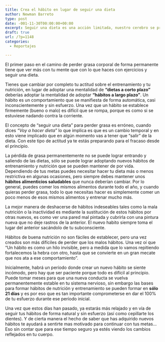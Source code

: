 ```yaml
---
title: Crea el hábito en lugar de seguir una dieta
author: Newman Barreto
type: post
date: -001-11-30T00:00:00+00:00
excerpt: Seguir una dieta es una acción limitada, nuestro cerebro se programa solo para cumplir esa tarea que en algún momento termina. Crear un hábito es otra cosa...
draft: true
url: /?p=1148
categories:
  - Reportajes

---
```

<span class="main-paragraph">El primer paso en el camino de perder grasa corporal de forma permanente tiene que ver más con tu mente que con lo que haces con ejercicios y seguir una dieta.</span>

Tienes que cambiar por completo tu actitud sobre el entrenamiento y tu nutrición, en lugar de adoptar una mentalidad de **“dietas a corto plazo”** deberías adoptar la mentalidad de adoptar **“hábitos a largo plazo”**. Un hábito es un comportamiento que se manifiesta de forma automática, casi inconscientemente y sin esfuerzo. Una vez que un hábito se establece firmemente (bueno o malo) es difícil que se rompa, porque es como si se estuviese nadando contra la corriente.

El concepto de “seguir una dieta” para perder grasa es erróneo, cuando dices _“Voy a hacer dieta”_ lo que implica es que es un cambio temporal y en esto viene implicado que en algún momento vas a tener que &#8220;salir&#8221; de la dieta. Con este tipo de actitud ya te estás preparando para el fracaso desde el principio.

La pérdida de grasa permanentemente no se puede lograr entrando y saliendo de las dietas, sólo se puede lograr adoptando nuevos hábitos de entrenamiento y nutrición que se pueden mantener de por vida. Dependiendo de tus metas puedes necesitar hacer tu dieta más o menos restrictiva en algunas ocasiones, pero siempre debes mantener unos **hábitos alimenticios saludables** que nunca deberían cambiar. Por lo general, puedes comer los mismos alimentos durante todo el año, y cuando quieras perder grasa, todo lo que necesitas hacer es simplemente comer un poco menos de esos mismos alimentos y entrenar mucho más.

La mejor manera de deshacerse de hábitos indeseables tales como la mala nutrición o la inactividad es mediante la sustitución de estos hábitos por otras nuevos, es como ver una pared mal pintada y cubrirla con una pintura nueva que no deje rastros de la anterior. El nuevo habito siempre toma el lugar del anterior sacándolo de tu subconsciente.

Hábitos de buena nutrición no son fáciles de establecer, pero una vez creados son más difíciles de perder que los malos hábitos. Una vez oí que “Un hábito es como un hilo invisible, pero a medida que lo vamos repitiendo fortalecemos la hebra con otro, hasta que se convierte en un gran mecate que nos ata a ese comportamiento”.

Inicialmente, habrá un período donde crear un nuevo hábito se siente incómodo, pero hay que ser paciente porque todo es difícil al principio. Puede tomar meses para que una nueva conducta se vuelva permanentemente estable en tu sistema nervioso, sin embargo las bases para formar hábitos de nutrición y entrenamiento se pueden formar en **sólo 21 días** y es por eso que es tan importante comprometerse en dar el 100% de tu esfuerzo durante ese período inicial.

Una vez que estos días han pasado, ya estarás más relajado y en vía de seguir tus hábitos de forma natural y sin esfuerzo (así como cepillarte los dientes). Y de cierta manera el hecho de saber que has adquirido nuevos hábitos te ayudará a sentirte mas motivado para continuar con tus metas&#8230; Eso sin contar que para ese tiempo seguro ya estés viendo los cambios reflejados en tu cuerpo.